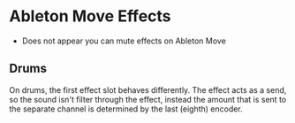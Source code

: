 # Ableton Move Effects

- Does not appear you can mute effects on Ableton Move

## Drums

On drums, the first effect slot behaves differently. The effect acts as a send, so the sound isn't filter through the effect, instead the amount that is sent to the separate channel is determined by the last (eighth) encoder.

